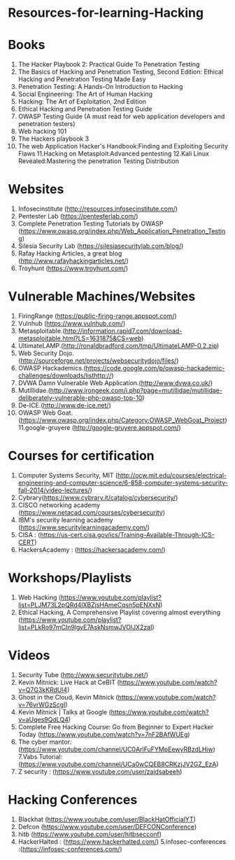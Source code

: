 # Resources-for-learning-Hacking

# Books
1. The Hacker Playbook 2: Practical Guide To Penetration Testing
2. The Basics of Hacking and Penetration Testing, Second Edition: Ethical Hacking and Penetration Testing Made Easy
3. Penetration Testing: A Hands-On Introduction to Hacking
4. Social Engineering: The Art of Human Hacking
5. Hacking: The Art of Exploitation, 2nd Edition
6. Ethical Hacking and Penetration Testing Guide
7. OWASP Testing Guide (A must read for web application developers and penetration testers)
8. Web hacking 101
9. The Hackers playbook 3
10. The web Application Hacker's Handbook:Finding and Exploiting Security Flaws
11.Hacking on Metasploit:Advanced pentesting
12.Kali Linux Revealed:Mastering the penetration Testing Distribution

# Websites
1. Infosecinstitute (http://resources.infosecinstitute.com/)
2. Pentester Lab (https://pentesterlab.com/)
3. Complete Penetration Testing Tutorials by OWASP (https://www.owasp.org/index.php/Web_Application_Penetration_Testing)
4. Silesia Security Lab (https://silesiasecuritylab.com/blog/)
5. Rafay Hacking Articles, a great blog (http://www.rafayhackingarticles.net/)
6. Troyhunt (https://www.troyhunt.com/)

# Vulnerable Machines/Websites
1. FiringRange (https://public-firing-range.appspot.com/)
2. Vulnhub (https://www.vulnhub.com/)
3. Metasploitable.(http://information.rapid7.com/download-metasploitable.html?LS=1631875&CS=web)
4. UltimateLAMP.(http://ronaldbradford.com/tmp/UltimateLAMP-0.2.zip)
5. Web Security Dojo.(http://sourceforge.net/projects/websecuritydojo/files/)
6. OWASP Hackademics.(https://code.google.com/p/owasp-hackademic-challenges/downloads/listhttp://)
7. DVWA Damn Vulnerable Web Application.(http://www.dvwa.co.uk/)
8. Mutillidae.(http://www.irongeek.com/i.php?page=mutillidae/mutillidae-deliberately-vulnerable-php-owasp-top-10)
9. De-ICE.(http://www.de-ice.net/)
10. OWASP Web Goat.(https://www.owasp.org/index.php/Category:OWASP_WebGoat_Project)
11.google-gruyere (http://google-gruyere.appspot.com/)

# Courses for certification 
1. Computer Systems Security, MIT (http://ocw.mit.edu/courses/electrical-engineering-and-computer-science/6-858-computer-systems-security-fall-2014/video-lectures/)
2. Cybrary(https://www.cybrary.it/catalog/cybersecurity/)
3. CISCO networking academy (https://www.netacad.com/courses/cybersecurity)
4. IBM's security learning academy (https://www.securitylearningacademy.com/)
5. CISA : (https://us-cert.cisa.gov/ics/Training-Available-Through-ICS-CERT)
6. HackersAcademy : (https://hackersacademy.com/)

# Workshops/Playlists
1. Web Hacking (https://www.youtube.com/playlist?list=PLJM73L2pQRd4lXBZjsHAmeCqsn5pENXxN)
2. Ethical Hacking, A Comprehensive Playlist covering almost everything (https://www.youtube.com/playlist?list=PLkRo97mCIn9lgvE7AskNsmwJVOlJX2zaI)


# Videos
1. Security Tube (http://www.securitytube.net/)
2. Kevin Mitnick: Live Hack at CeBIT (https://www.youtube.com/watch?v=Q7G3kKRdUl4)
3. Ghost in the Cloud, Kevin Mitnick (https://www.youtube.com/watch?v=76yrWGzScgI)
4. Kevin Mitnick | Talks at Google (https://www.youtube.com/watch?v=aUqes9QdLQ4)
5. Complete Free Hacking Course: Go from Beginner to Expert Hacker Today (https://www.youtube.com/watch?v=7nF2BAfWUEg)
6. The cyber mantor: (https://www.youtube.com/channel/UC0ArlFuFYMpEewyRBzdLHiw)
7.Vabs Tutorial: (https://www.youtube.com/channel/UCa0wCQEB8CRKzjJV2GZ_EzA)
8. Z security : (https://www.youtube.com/user/zaidsabeeh)

# Hacking Conferences
1. Blackhat (https://www.youtube.com/user/BlackHatOfficialYT)
2. Defcon (https://www.youtube.com/user/DEFCONConference)
3. hitb (https://www.youtube.com/user/hitbsecconf)
4. HackerHalted : (https://www.hackerhalted.com/)
5.infosec-conferences :(https://infosec-conferences.com/)
